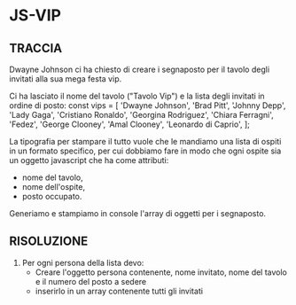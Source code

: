# JS-VIP

## TRACCIA

Dwayne Johnson ci ha chiesto di creare i segnaposto per il tavolo degli invitati alla sua mega festa vip.

Ci ha lasciato il nome del tavolo ("Tavolo Vip") e la lista degli invitati in ordine di posto:
const vips = [
'Dwayne Johnson',
'Brad Pitt',
'Johnny Depp',
'Lady Gaga',
'Cristiano Ronaldo',
'Georgina Rodriguez',
'Chiara Ferragni',
'Fedez',
'George Clooney',
'Amal Clooney',
'Leonardo di Caprio',
];

La tipografia per stampare il tutto vuole che le mandiamo una lista di ospiti in un formato specifico, per cui dobbiamo fare in modo che ogni ospite sia un oggetto javascript che ha come attributi:

- nome del tavolo,
- nome dell'ospite,
- posto occupato.

Generiamo e stampiamo in console l'array di oggetti per i segnaposto.

## RISOLUZIONE

1. Per ogni persona della lista devo:
   - Creare l'oggetto persona contenente, nome invitato, nome del tavolo e il numero del posto a sedere
   - inserirlo in un array contenente tutti gli invitati
